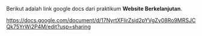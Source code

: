 Berikut adalah link google docs dari praktikum **Website Berkelanjutan**.

https://docs.google.com/document/d/17NyrtXFlirZsid2pYVgZy08Ro9MRSJCQk75YrWi2P4M/edit?usp=sharing
